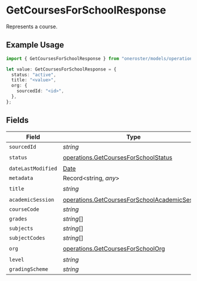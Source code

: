 # GetCoursesForSchoolResponse

Represents a course.

## Example Usage

```typescript
import { GetCoursesForSchoolResponse } from "oneroster/models/operations";

let value: GetCoursesForSchoolResponse = {
  status: "active",
  title: "<value>",
  org: {
    sourcedId: "<id>",
  },
};
```

## Fields

| Field                                                                                                          | Type                                                                                                           | Required                                                                                                       | Description                                                                                                    |
| -------------------------------------------------------------------------------------------------------------- | -------------------------------------------------------------------------------------------------------------- | -------------------------------------------------------------------------------------------------------------- | -------------------------------------------------------------------------------------------------------------- |
| `sourcedId`                                                                                                    | *string*                                                                                                       | :heavy_minus_sign:                                                                                             | N/A                                                                                                            |
| `status`                                                                                                       | [operations.GetCoursesForSchoolStatus](../../models/operations/getcoursesforschoolstatus.md)                   | :heavy_check_mark:                                                                                             | N/A                                                                                                            |
| `dateLastModified`                                                                                             | [Date](https://developer.mozilla.org/en-US/docs/Web/JavaScript/Reference/Global_Objects/Date)                  | :heavy_minus_sign:                                                                                             | N/A                                                                                                            |
| `metadata`                                                                                                     | Record<string, *any*>                                                                                          | :heavy_minus_sign:                                                                                             | N/A                                                                                                            |
| `title`                                                                                                        | *string*                                                                                                       | :heavy_check_mark:                                                                                             | N/A                                                                                                            |
| `academicSession`                                                                                              | [operations.GetCoursesForSchoolAcademicSession](../../models/operations/getcoursesforschoolacademicsession.md) | :heavy_minus_sign:                                                                                             | N/A                                                                                                            |
| `courseCode`                                                                                                   | *string*                                                                                                       | :heavy_minus_sign:                                                                                             | N/A                                                                                                            |
| `grades`                                                                                                       | *string*[]                                                                                                     | :heavy_minus_sign:                                                                                             | N/A                                                                                                            |
| `subjects`                                                                                                     | *string*[]                                                                                                     | :heavy_minus_sign:                                                                                             | N/A                                                                                                            |
| `subjectCodes`                                                                                                 | *string*[]                                                                                                     | :heavy_minus_sign:                                                                                             | N/A                                                                                                            |
| `org`                                                                                                          | [operations.GetCoursesForSchoolOrg](../../models/operations/getcoursesforschoolorg.md)                         | :heavy_check_mark:                                                                                             | N/A                                                                                                            |
| `level`                                                                                                        | *string*                                                                                                       | :heavy_minus_sign:                                                                                             | N/A                                                                                                            |
| `gradingScheme`                                                                                                | *string*                                                                                                       | :heavy_minus_sign:                                                                                             | N/A                                                                                                            |